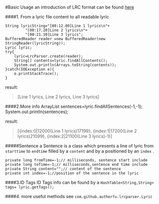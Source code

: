 #Basic Usage
an introduction of LRC format can be found [here](http://en.wikipedia.org/wiki/LRC_%28file_format%29 "here")

####1. From a lyric file content to all readable lyric 

    String lyricString="[00:12.00]Line 1 lyrics\n"+
    		 "[00:17.20]Line 2 lyrics\n"+
    		 "[00:21.10]Line 3 lyrics";
    BufferedReader reader =new BufferedReader(new StringReader(lyricString));
    Lyric lyric;
    try{
    	lyric=LrcParser.create(reader);
    	String[] contents=lyric.findAllContents();
    	System.out.println(Arrays.toString(contents));
    }catch(IOException e){
    	e.printStackTrace();
    }

result:
> [Line 1 lyrics, Line 2 lyrics, Line 3 lyrics]

####2.More info
    ArrayList<Sentence> sentences=lyric.findAllSentences(-1,-1);
    System.out.println(sentences);

result:
> [{index:0|12000(Line 1 lyrics)17199}, {index:1|17200(Line 2 lyrics)21099}, {index:2|21100(Line 3 lyrics)-1}]

#####Sentence
a Sentence is a class which presents a line of lyric from `starttime` to `endtime` filled by a `content` and  by a positioned by an `index` .

	private long fromTime=-1;// milliseconds, sentence start include
	private long toTime=-1;// milliseconds,sentence end time include
	private String content="";// content of the sentence
	private int index=-1;//position of the sentence in the lyric

####3.ID Tags 
ID Tags info can be found by a `HashTable<String,String> tags= lyric.getTags();`


####4. more useful methods
see `com.github.authorfu.lrcparser.Lyric`